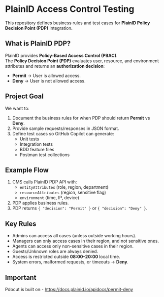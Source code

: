 # PlainID Access Control Testing

This repository defines business rules and test cases for **PlainID Policy Decision Point (PDP)** integration.

## What is PlainID PDP?
PlainID provides **Policy-Based Access Control (PBAC)**.  
The **Policy Decision Point (PDP)** evaluates user, resource, and environment attributes and returns an **authorization decision**:
- **Permit** → User is allowed access.
- **Deny** → User is not allowed access.

## Project Goal
We want to:
1. Document the business rules for when PDP should return **Permit** vs **Deny**.
2. Provide sample requests/responses in JSON format.
3. Define test cases so GitHub Copilot can generate:
   - Unit tests
   - Integration tests
   - BDD feature files
   - Postman test collections

## Example Flow
1. CMS calls PlainID PDP API with:
   - `entityAttributes` (role, region, department)
   - `resourceAttributes` (region, sensitive flag)
   - `environment` (time, IP, device)
2. PDP applies business rules.
3. PDP returns `{ "decision": "Permit" }` or `{ "decision": "Deny" }`.

## Key Rules
- Admins can access all cases (unless outside working hours).
- Managers can only access cases in their region, and not sensitive ones.
- Agents can access only non-sensitive cases in their region.
- Guests/Unknown roles are always denied.
- Access is restricted outside **08:00–20:00** local time.
- System errors, malformed requests, or timeouts → **Deny**.

## Important
Pdocut is built on - https://docs.plainid.io/apidocs/permit-deny


